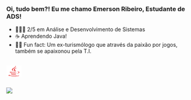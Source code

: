 ### Oi, tudo bem?! Eu me chamo Emerson Ribeiro, Estudante de ADS!

- 👨🏽‍💻 2/5 em Análise e Desenvolvimento de Sistemas
- ☕ Aprendendo Java!
- 🐱‍🐉 Fun fact: Um ex-turismólogo que através da paixão por jogos, também se apaixonou pela T.I.

##

<div>
<img align="center" alt="EmsRibeiro-J" height="30" width="40" src="https://raw.githubusercontent.com/devicons/devicon/master/icons/java/java-plain.svg">
</div>

##

<div>
  <a href = "mailto:jrc.emerson@gmail.com"><img src="https://img.shields.io/badge/-Gmail-%23333?style=for-the-badge&logo=gmail&logoColor=white" target="_blank"></a>
</div>
